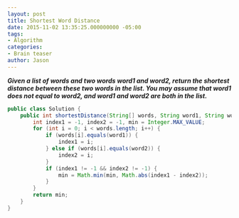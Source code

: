 ```yaml
---
layout: post
title: Shortest Word Distance
date: 2015-11-02 13:35:25.000000000 -05:00
tags:
- Algorithm
categories:
- Brain teaser
author: Jason
---
```

<p><strong><em>Given a list of words and two words word1 and word2, return the shortest distance between these two words in the list. You may assume that word1 does not equal to word2, and word1 and word2 are both in the list.</em></strong></p>


``` java
public class Solution {
    public int shortestDistance(String[] words, String word1, String word2) {
        int index1 = -1, index2 = -1, min = Integer.MAX_VALUE;
        for (int i = 0; i < words.length; i++) {
            if (words[i].equals(word1)) {
                index1 = i;
            } else if (words[i].equals(word2)) {
                index2 = i;
            }
            if (index1 != -1 && index2 != -1) {
                min = Math.min(min, Math.abs(index1 - index2));
            }
        }
        return min;
    }
}
```

